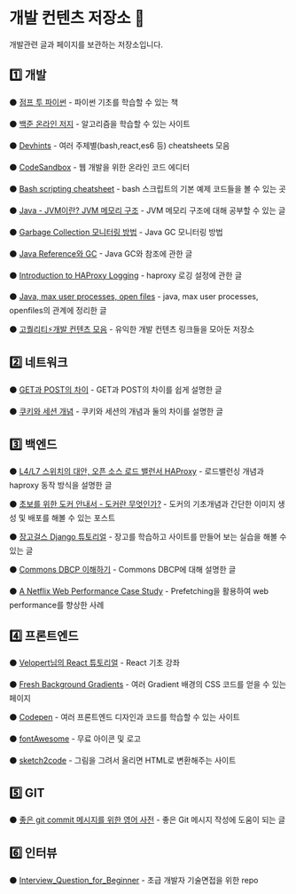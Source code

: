 # 개발 컨텐츠 저장소 💾

개발관련 글과 페이지를 보관하는 저장소입니다.

## 1️⃣ 개발

⚫️ [점프 투 파이썬](https://wikidocs.net/book/1) - 파이썬 기초를 학습할 수 있는 책

⚫️ [백준 온라인 저지](https://www.acmicpc.net/) - 알고리즘을 학습할 수 있는 사이트

⚫️ [Devhints](https://devhints.io/) - 여러 주제별(bash,react,es6 등) cheatsheets 모음

⚫️ [CodeSandbox](https://codesandbox.io) - 웹 개발을 위한 온라인 코드 에디터

⚫️ [Bash scripting cheatsheet](https://devhints.io/bash.html) - bash 스크립트의 기본 예제 코드들을 볼 수 있는 곳

⚫️ [Java - JVM이란? JVM 메모리 구조](https://coding-start.tistory.com/205) - JVM 메모리 구조에 대해 공부할 수 있는 글

⚫️ [Garbage Collection 모니터링 방법](https://d2.naver.com/helloworld/6043) - Java GC 모니터링 방법

⚫️ [Java Reference와 GC](https://d2.naver.com/helloworld/329631) - Java GC와 참조에 관한 글

⚫️ [Introduction to HAProxy Logging](https://www.haproxy.com/blog/introduction-to-haproxy-logging/) - haproxy 로깅 설정에 관한 글

⚫️ [Java, max user processes, open files](http://woowabros.github.io/experience/2018/04/17/linux-maxuserprocess-openfiles.html) - java, max user processes, openfiles의 관계에 정리한 글

⚫️ [고퀄리티⚡개발 컨텐츠 모음](https://github.com/Integerous/goQuality-dev-contents) - 유익한 개발 컨텐츠 링크들을 모아둔 저장소

## 2️⃣ 네트워크

⚫️ [GET과 POST의 차이](https://blog.outsider.ne.kr/312#footnote_312_1) - GET과 POST의 차이를 쉽게 설명한 글

⚫️ [쿠키와 세션 개념](https://interconnection.tistory.com/m/74) - 쿠키와 세션의 개념과 둘의 차이를 설명한 글

## 3️⃣ 백엔드

⚫️ [L4/L7 스위치의 대안, 오픈 소스 로드 밸런서 HAProxy](https://d2.naver.com/helloworld/284659) - 로드밸런싱 개념과 haproxy 동작 방식을 설명한 글

⚫️ [초보를 위한 도커 안내서 - 도커란 무엇인가?](https://subicura.com/2017/01/19/docker-guide-for-beginners-1.html) - 도커의 기초개념과 간단한 이미지 생성 및 배포를 해볼 수 있는 포스트

⚫️ [장고걸스 Django 튜토리얼](https://tutorial.djangogirls.org/ko/) - 장고를 학습하고 사이트를 만들어 보는 실습을 해볼 수 있는 글

⚫️ [Commons DBCP 이해하기](https://d2.naver.com/helloworld/5102792) - Commons DBCP에 대해 설명한 글

⚫️ [A Netflix Web Performance Case Study](https://medium.com/dev-channel/a-netflix-web-performance-case-study-c0bcde26a9d9) - Prefetching을 활용하여 web performance를 향상한 사례

## 4️⃣ 프론트엔드

⚫️ [Velopert님의 React 튜토리얼](https://velopert.com/reactjs-tutorials) - React 기초 강좌

⚫️ [Fresh Background Gradients](https://webgradients.com) - 여러 Gradient 배경의 CSS 코드를 얻을 수 있는 페이지

⚫️ [Codepen](https://codepen.io/) - 여러 프론트엔드 디자인과 코드를 학습할 수 있는 사이트

⚫️ [fontAwesome](https://fontawesome.com/) - 무료 아이콘 및 로고

⚫️ [sketch2code](https://sketch2code.azurewebsites.net/) - 그림을 그려서 올리면 HTML로 변환해주는 사이트

## 5️⃣ GIT

⚫️ [좋은 git commit 메시지를 위한 영어 사전](https://blog.ull.im/engineering/2019/03/10/logs-on-git.html) - 좋은 Git 메시지 작성에 도움이 되는 글

## 6️⃣ 인터뷰

⚫️ [Interview_Question_for_Beginner](https://github.com/JaeYeopHan/Interview_Question_for_Beginner) - 초급 개발자 기술면접을 위한 repo
